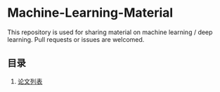 # Machine-Learning-Material

This repository is used for sharing material on machine learning / deep learning. Pull requests or issues are welcomed.

## 目录

1. [论文列表](papers/README.md)